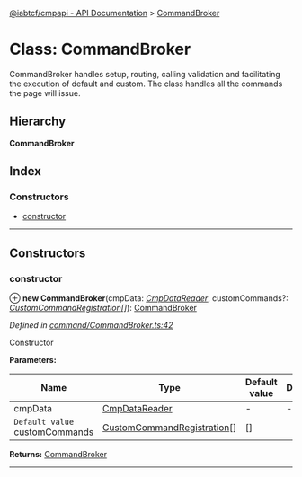 [@iabtcf/cmpapi - API Documentation](../README.md) > [CommandBroker](../classes/commandbroker.md)

# Class: CommandBroker

CommandBroker handles setup, routing, calling validation and facilitating the execution of default and custom. The class handles all the commands the page will issue.

## Hierarchy

**CommandBroker**

## Index

### Constructors

* [constructor](commandbroker.md#constructor)

---

## Constructors

<a id="constructor"></a>

###  constructor

⊕ **new CommandBroker**(cmpData: *[CmpDataReader](../interfaces/cmpdatareader.md)*, customCommands?: *[CustomCommandRegistration](../interfaces/customcommandregistration.md)[]*): [CommandBroker](commandbroker.md)

*Defined in [command/CommandBroker.ts:42](https://github.com/chrispaterson/iabtcf/blob/aa3fc72/modules/cmpapi/src/command/CommandBroker.ts#L42)*

Constructor

**Parameters:**

| Name | Type | Default value | Description |
| ------ | ------ | ------ | ------ |
| cmpData | [CmpDataReader](../interfaces/cmpdatareader.md) | - |  \- |
| `Default value` customCommands | [CustomCommandRegistration](../interfaces/customcommandregistration.md)[] |  [] |   |

**Returns:** [CommandBroker](commandbroker.md)

___

